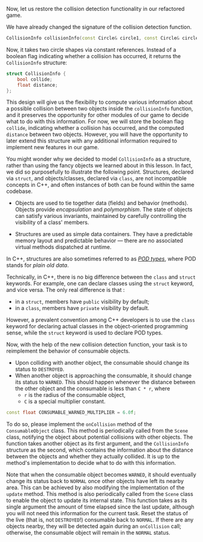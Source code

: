 Now, let us restore the collision detection functionality in our refactored game.

We have already changed the signature of the collision detection function.

```c++
CollisionInfo collisionInfo(const Circle& circle1, const Circle& circle2);
```

Now, it takes two circle shapes via constant references.
Instead of a boolean flag indicating whether a collision has occurred,
it returns the `CollisionInfo` structure:

```c++
struct CollisionInfo {
    bool collide;
    float distance;
};
```

This design will give us the flexibility to compute various information
about a possible collision between two objects inside the `collisionInfo` function,
and it preserves the opportunity for other modules of our game to decide what to do with this information.
For now, we will store the boolean flag `collide`, indicating whether a collision has occurred,
and the computed `distance` between two objects. However, you
will have the opportunity to later extend this structure
with any additional information required to implement new features in our game.

You might wonder why we decided to model `CollisionInfo` as a structure,
rather than using the fancy objects we learned about in this lesson.
In fact, we did so purposefully to illustrate the following point.
Structures, declared via `struct`, and objects/classes, declared via `class`,
are not incompatible concepts in C++,
and often instances of both can be found within the same codebase.

* Objects are used to tie together data (fields) and behavior (methods).
  Objects provide _encapsulation_ and _polymorphism_.
  The state of objects can satisfy various invariants,
  maintained by carefully controlling the visibility of a class' members.

* Structures are used as simple data containers.
  They have a predictable memory layout and predictable behavior —
  there are no associated virtual methods dispatched at runtime.

In C++, structures are also sometimes referred to as [_POD types_]((https://en.wikipedia.org/wiki/Passive_data_structure)),
where POD stands for _plain old data_.

<div class="hint">

Technically, in C++, there is no big difference between the `class` and `struct` keywords.
For example, one can declare classes using the `struct` keyword, and vice versa.
The only real difference is that :
* in a `struct`, members have `public` visibility by default;
* in a `class`,  members have `private` visibility by default.

However, a prevalent convention among C++ developers is
to use the `class` keyword for declaring actual classes in the object-oriented programming sense,
while the `struct` keyword is used to declare POD types.

</div>

Now, with the help of the new collision detection function,
your task is to reimplement the behavior of consumable objects.
- Upon colliding with another object, the consumable should change its status to `DESTROYED`.
- When another object is approaching the consumable, it should change its status to `WARNED`.
  This should happen whenever the distance between the other object and the consumable is less than `C * r`, where
  - `r` is the radius of the consumable object,
  - `C` is a special multiplier constant.

```c++
const float CONSUMABLE_WARNED_MULTIPLIER = 6.0f;
```

To do so, please implement the `onCollision` method of the `ConsumableObject` class.
This method is periodically called from the `Scene` class, notifying the object
about potential collisions with other objects.
The function takes another object as its first argument,
and the `CollisionInfo` structure as the second,
which contains the information about the distance between the objects
and whether they actually collided.
It is up to the method's implementation to decide what to do with this information.

Note that when the consumable object becomes `WARNED`, it should eventually
change its status back to `NORMAL` once other objects have left its nearby area.
This can be achieved by also modifying the implementation of the `update` method.
This method is also periodically called from the `Scene` class to enable
the object to update its internal state.
This function takes as its single argument the amount of time elapsed since the last update,
although you will not need this information for the current task.
Reset the status of the live (that is, not `DESTROYED`!) consumable back to `NORMAL`.
If there are any objects nearby, they will be detected again during an `onCollision` call;
otherwise, the consumable object will remain in the `NORMAL` status.
